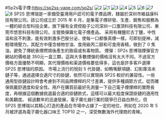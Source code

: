 #Sp2s電子煙:https://sp2ss-vape.com/sp2s/
![2](https://github.com/user-attachments/assets/4ff2b592-52fa-4b98-ad88-c44d0685ea6e)
![1](https://github.com/user-attachments/assets/d5f53b87-1b58-49f7-8416-0b1ed625df52)
![3](https://github.com/user-attachments/assets/f5722b17-a409-4c4f-91f1-69fdff8a4cf5)
![4](https://github.com/user-attachments/assets/5c51d701-4b40-4716-b3ec-548600e5a551)
![5](https://github.com/user-attachments/assets/ad079441-1eeb-414c-8932-17c4e544d453)
![6](https://github.com/user-attachments/assets/5b9c103f-21cc-4125-8edf-7bd01741248c)
![7](https://github.com/user-attachments/assets/19520cd3-38b6-4e03-8655-4a2dc2d00a9f)
![8](https://github.com/user-attachments/assets/2cae9f37-f6f6-456f-8470-5d929492cd2a)
SP2S 思博瑞是一家備受臺灣用戶認可的電子煙品牌，隸屬於深圳市維益康科技有限公司。該公司成立於 2015 年 6 月，是集電子煙研發、生產、銷售和服務為一體的綜合型科技企業，旗下擁有全資控股子公司深圳一口激頂科技有限公司、東莞市悠思科技有限公司，主營換彈霧化電子煙產品。
采用有機鹽尼古丁鹽，中性溫和且不刺激，能有效刺激多巴胺分泌，使每一口都像真煙一樣，可即刻提神，減輕環境壓力。其配方中僅含植物甘油、食用級丙二醇和可食用香精，做到了 0 焦油，避免了傳統香煙燃燒後產生的致癌或有毒物質。
煙彈：SP2s 思博瑞煙彈官方網站的價格是 350元一盒三顆，這與大多數煙彈的價格沒有太大不同。不過官方價格方面優勢不明顯，其代理價格和渠道價格要低得多，這也是許多客戶選擇 SP2S 思博瑞的原因。
市場上流行的悅刻 5 代掛鏈，如鴨嘴獸項鏈、幻影庫洛米鏈子等，通過選擇合適尺寸的掛鏈，依然可以實現與 SP2S 較好的兼容性。一些通用型掛鏈設計時會考慮到不同品牌煙桿的尺寸差異，提供多種調節方式，從而確保佩戴舒適度和安全性。用戶在購買前最好先測量一下自己電子煙煙桿的實際長度，再根據這個數據挑選最合適的掛鏈款式，這樣可以最大程度保證掛鏈的適用性和美觀度。
經過數年的迅速發展，電子霧化器行業的競爭已日益白熱化，但 SP2S 思博瑞以其精心打造的產品在市場中占據了一定的地位，例如在 2020 年 5 月被評選為電子霧化器口味王 TOP10 之一，深受無數海外代理商的青睞。
